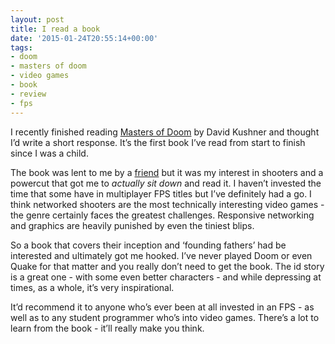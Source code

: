 ```yaml
---
layout: post
title: I read a book
date: '2015-01-24T20:55:14+00:00'
tags:
- doom
- masters of doom
- video games
- book
- review
- fps
---
```

I recently finished reading [Masters of Doom](http://www.amazon.co.uk/Masters-Doom-created-transformed-culture/dp/0749924896/ref=sr_1_1?ie=UTF8&qid=1422132733&sr=8-1&keywords=masters+of+doom) by David Kushner and thought I’d write a short response. It’s the first book I’ve read from start to finish since I was a child.

The book was lent to me by a [friend](https://twitter.com/IllegalCactus) but it was my interest in shooters and a powercut that got me to _actually sit down_ and read it. I haven’t invested the time that some have in multiplayer FPS titles but I’ve definitely had a go. I think networked shooters are the most technically interesting video games - the genre certainly faces the greatest challenges. Responsive networking and graphics are heavily punished by even the tiniest blips.

So a book that covers their inception and ‘founding fathers’ had be interested and ultimately got me hooked. I’ve never played Doom or even Quake for that matter and you really don’t need to get the book. The id story is a great one - with some even better characters - and while depressing at times, as a whole, it’s very inspirational.

It’d recommend it to anyone who’s ever been at all invested in an FPS - as well as to any student programmer who’s into video games. There’s a lot to learn from the book - it’ll really make you think.
